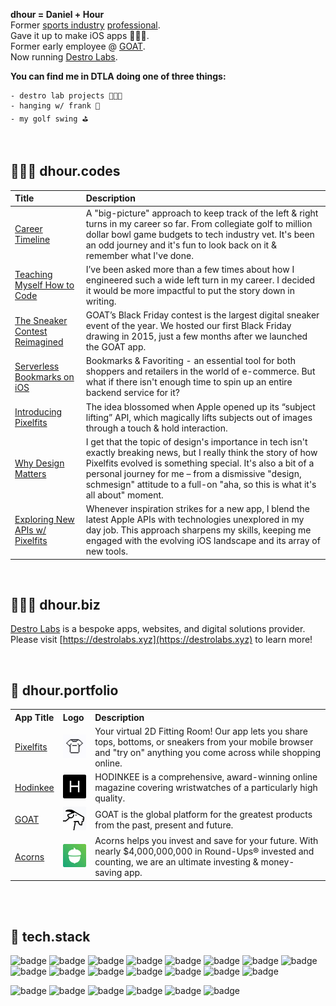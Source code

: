 **dhour = Daniel + Hour**  
Former [sports industry](https://www.espn.com/blog/playbook/tech/post/_/id/3520/huskies-gift-players-custom-ncaa-covers) [professional](https://uclabruins.com/sports/2013/4/17/208189852.aspx).  
Gave it up to make iOS apps 👨🏻‍💻.  
Former early employee @ [GOAT](https://apps.apple.com/us/app/goat-sneakers-apparel/id966758561).  
Now running [Destro Labs](https://destrolabs.xyz).

**You can find me in DTLA doing one of three things:**

```
- destro lab projects 🧑🏻‍🔬
- hanging w/ frank 🐶
- my golf swing ⛳️
```

<br>

## 🧑🏻‍💻 **dhour.codes**

| Title                                                                                                                 | Description                                                                                                                                                                                                                                                                                                           |
| :-------------------------------------------------------------------------------------------------------------------- | :-------------------------------------------------------------------------------------------------------------------------------------------------------------------------------------------------------------------------------------------------------------------------------------------------------------------- |
| [Career Timeline](/blog/my-career-timeline/post.md)                                                                   | A "big-picture" approach to keep track of the left & right turns in my career so far. From collegiate golf to million dollar bowl game budgets to tech industry vet. It's been an odd journey and it's fun to look back on it & remember what I've done.                                                              |
| [Teaching Myself How to Code](/blog/teaching-myself-how-to-code/post.md)                                              | I’ve been asked more than a few times about how I engineered such a wide left turn in my career. I decided it would be more impactful to put the story down in writing.                                                                                                                                               |
| [The Sneaker Contest Reimagined](https://medium.com/goatgroupengineering/the-sneaker-contest-reimagined-71a4e2f5aa0d) | GOAT’s Black Friday contest is the largest digital sneaker event of the year. We hosted our first Black Friday drawing in 2015, just a few months after we launched the GOAT app.                                                                                                                                     |
| [Serverless Bookmarks on iOS](/blog/serverless-bookmarks-on-ios/post.md)                                              | Bookmarks & Favoriting - an essential tool for both shoppers and retailers in the world of e-commerce. But what if there isn't enough time to spin up an entire backend service for it?                                                                                                                               |
| [Introducing Pixelfits](/blog/introducing-pixelfits/post.md)                                                          | The idea blossomed when Apple opened up its “subject lifting” API, which magically lifts subjects out of images through a touch & hold interaction.                                                                                                                                                                   |
| [Why Design Matters](/blog/why-design-matters/post.md)                                                                | I get that the topic of design's importance in tech isn't exactly breaking news, but I really think the story of how Pixelfits evolved is something special. It's also a bit of a personal journey for me – from a dismissive "design, schmesign" attitude to a full-on "aha, so this is what it's all about" moment. |
| [Exploring New APIs w/ Pixelfits](/blog/exploring-new-api/post.md)                                                    | Whenever inspiration strikes for a new app, I blend the latest Apple APIs with technologies unexplored in my day job. This approach sharpens my skills, keeping me engaged with the evolving iOS landscape and its array of new tools.                                                                                |

<br>

## 🧑🏻‍🔬 **dhour.biz**

[Destro Labs](https://destrolabs.xyz) is a bespoke apps, websites, and digital solutions provider.  
Please visit [https://destrolabs.xyz](https://destrolabs.xyz) to learn more!

<br>

## 💼 **dhour.portfolio**

<table>
  <tr>    
    <th align="left">App Title</th>
    <th align="left">Logo</th>
    <th align="left">Description</th>
  </tr>
  <tr>
    <td><a href="https://apps.apple.com/us/app/id6469011331">Pixelfits</a></td>
    <td><img src="logos/pixelfits.png" alt="Download on the App Store" width="48px"/></td>    
    <td>Your virtual 2D Fitting Room! Our app lets you share tops, bottoms, or sneakers from your mobile browser and "try on" anything you come across while shopping online.</td>    
  </tr>
  <tr>
    <td><a href="https://apps.apple.com/us/app/hodinkee/id1008305274">Hodinkee</a></td>
    <td><img src="logos/hodinkee.png" alt="Download on the App Store" width="48px"/></td>    
    <td>HODINKEE is a comprehensive, award-winning online magazine covering wristwatches of a particularly high quality.</td>    
  </tr>
  <tr>
    <td><a href="https://apps.apple.com/us/app/goat-sneakers-apparel/id966758561">GOAT</a></td>
    <td><img src="logos/goat.png" alt="Download on the App Store" width="48px"/></td>    
    <td>GOAT is the global platform for the greatest products from the past, present and future.

</td>    
  </tr>
  <tr>
    <td><a href="https://apps.apple.com/us/app/acorns-invest-spare-change/id883324671">Acorns</a></td>
    <td><img src="logos/acorns.png" alt="Download on the App Store" width="48px"/></td>    
    <td>Acorns helps you invest and save for your future. With nearly $4,000,000,000 in Round-Ups® invested and counting, we are an ultimate investing & money-saving app.</td>    
  </tr>
</table>

<br>
<br>

## 👾 **tech.stack**

![badge](https://img.shields.io/badge/SwiftUI-F3F3F4?style=flat-square&logo=Swift)
![badge](https://img.shields.io/badge/Swift-F3F3F4?style=flat-square&logo=Swift)
![badge](https://img.shields.io/badge/Xcode-F3F3F4?style=flat-square&logo=Xcode)
![badge](https://img.shields.io/badge/iOS-F3F3F4?style=flat-square)
![badge](https://img.shields.io/badge/iPadOS-F3F3F4?style=flat-square)
![badge](https://img.shields.io/badge/watchOS-F3F3F4?style=flat-square)
![badge](https://img.shields.io/badge/App_Intents-F3F3F4?style=flat-square)
![badge](https://img.shields.io/badge/CloudKit-F3F3F4?style=flat-square)
![badge](https://img.shields.io/badge/Core_Location-F3F3F4?style=flat-square)
![badge](https://img.shields.io/badge/Push_Notifications-F3F3F4?style=flat-square)
![badge](https://img.shields.io/badge/StoreKit-F3F3F4?style=flat-square)
![badge](https://img.shields.io/badge/SwiftData-F3F3F4?style=flat-square)
![badge](https://img.shields.io/badge/VisionKit-F3F3F4?style=flat-square)
![badge](https://img.shields.io/badge/WatchKit-F3F3F4?style=flat-square)
![badge](https://img.shields.io/badge/WidgetKit-F3F3F4?style=flat-square)

![badge](https://img.shields.io/badge/Algolia-1A1B1D?style=flat-square&logo=algolia)
![badge](https://img.shields.io/badge/Crashlytics-1A1B1D?style=flat-square&logo=firebase)
![badge](https://img.shields.io/badge/Firebase-1A1B1D?style=flat-square&logo=firebase)
![badge](https://img.shields.io/badge/Figma-1A1B1D?style=flat-square&logo=figma)
![badge](https://img.shields.io/badge/Google_Analytics-1A1B1D?style=flat-square&logo=googleanalytics)
![badge](https://img.shields.io/badge/Shopify-1A1B1D?style=flat-square&logo=shopify)

<!--
**danielhour/danielhour** is a ✨ _special_ ✨ repository because its `README.md` (this file) appears on your GitHub profile.

Here are some ideas to get you started:

- 🔭 I’m currently working on ...
- 🌱 I’m currently learning ...
- 👯 I’m looking to collaborate on ...
- 🤔 I’m looking for help with ...
- 💬 Ask me about ...
- 📫 How to reach me: ...
- ⚡ Fun fact: ...
-->
